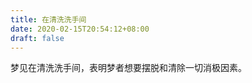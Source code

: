 ```yaml
---
title: 在清洗洗手间
date: 2020-02-15T20:54:12+08:00
draft: false
---
```


梦见在清洗洗手间，表明梦者想要摆脱和清除一切消极因素。<br>
